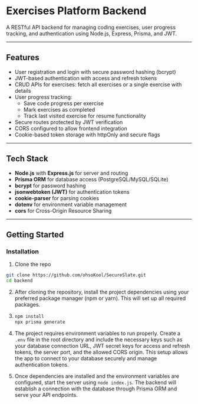# Exercises Platform Backend

A RESTful API backend for managing coding exercises, user progress tracking, and authentication using Node.js, Express, Prisma, and JWT.

---

## Features

- User registration and login with secure password hashing (bcrypt)
- JWT-based authentication with access and refresh tokens
- CRUD APIs for exercises: fetch all exercises or a single exercise with details
- User progress tracking:
  - Save code progress per exercise
  - Mark exercises as completed
  - Track last visited exercise for resume functionality
- Secure routes protected by JWT verification
- CORS configured to allow frontend integration
- Cookie-based token storage with httpOnly and secure flags

---

## Tech Stack

- **Node.js** with **Express.js** for server and routing
- **Prisma ORM** for database access (PostgreSQL/MySQL/SQLite)
- **bcrypt** for password hashing
- **jsonwebtoken (JWT)** for authentication tokens
- **cookie-parser** for parsing cookies
- **dotenv** for environment variable management
- **cors** for Cross-Origin Resource Sharing

---

## Getting Started

### Installation

1. Clone the repo

```bash
git clone https://github.com/ohsoKool/SecureSlate.git
cd backend
```

2. After cloning the repository, install the project dependencies using your preferred package manager (npm or yarn). This will set up all required packages.

3. ```bash
   npm install
   npx prisma generate
   ```

4. The project requires environment variables to run properly. Create a `.env` file in the root directory and include the necessary keys such as your database connection URL, JWT secret keys for access and refresh tokens, the server port, and the allowed CORS origin. This setup allows the app to connect to your database securely and manage authentication tokens.

5. Once dependencies are installed and the environment variables are configured, start the server using `node index.js`. The backend will establish a connection with the database through Prisma ORM and serve your API endpoints.

